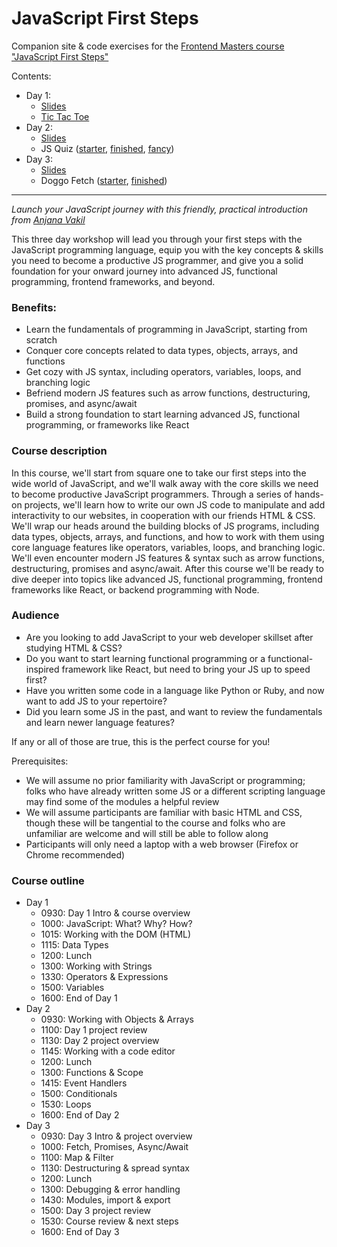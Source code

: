 # JavaScript First Steps
Companion site &amp; code exercises for the [Frontend Masters course "JavaScript First Steps"](https://frontendmasters.com/workshops/javascript-first-steps/)

Contents:
- Day 1: 
  - [Slides](./1-slides.html)
  - [Tic Tac Toe](./1-tictactoe.html)
- Day 2:
  - [Slides](./2-slides.html)
  - JS Quiz ([starter](./2-jsquiz-starter.html), [finished](./2-jsquiz-finished.html), [fancy](./2-jsquiz-fancy))
- Day 3:
  - [Slides](./3-slides.html)
  - Doggo Fetch ([starter](./3-doggofetch-starter.html), [finished](./3-doggofetch-finished.html))


---


*Launch your JavaScript journey with this friendly, practical introduction from [Anjana Vakil](https://twitter.com/AnjanaVakil)*


This three day workshop will lead you through your first steps with the JavaScript programming language, equip you with the key concepts & skills you need to become a productive JS programmer, and give you a solid foundation for your onward journey into advanced JS, functional programming, frontend frameworks, and beyond.

### Benefits:
  - Learn the fundamentals of programming in JavaScript, starting from scratch
  - Conquer core concepts related to data types, objects, arrays, and functions
  - Get cozy with JS syntax, including operators, variables, loops, and branching logic
  - Befriend modern JS features such as arrow functions, destructuring, promises, and async/await
  - Build a strong foundation to start learning advanced JS, functional programming, or frameworks like React

### Course description

In this course, we'll start from square one to take our first steps into the wide world of JavaScript, and we'll walk away with the core skills we need to become productive JavaScript programmers. Through a series of hands-on projects, we'll learn how to write our own JS code to manipulate and add interactivity to our websites, in cooperation with our friends HTML & CSS. We'll wrap our heads around the building blocks of JS programs, including data types, objects, arrays, and functions, and how to work with them using core language features like operators, variables, loops, and branching logic. We'll even encounter modern JS features & syntax such as arrow functions, destructuring, promises and async/await. After this course we'll be ready to dive deeper into topics like advanced JS, functional programming, frontend frameworks like React, or backend programming with Node.

### Audience

- Are you looking to add JavaScript to your web developer skillset after studying HTML & CSS?
- Do you want to start learning functional programming or a functional-inspired framework like React, but need to bring your JS up to speed first?
- Have you written some code in a language like Python or Ruby, and now want to add JS to your repertoire?
- Did you learn some JS in the past, and want to review the fundamentals and learn newer language features?

If any or all of those are true, this is the perfect course for you!

  
Prerequisites:
- We will assume no prior familiarity with JavaScript or programming; folks who have already written some JS or a different scripting language may find some of the modules a helpful review
- We will assume participants are familiar with basic HTML and CSS, though these will be tangential to the course and folks who are unfamiliar are welcome and will still be able to follow along
- Participants will only need a laptop with a web browser (Firefox or Chrome recommended)

### Course outline
- Day 1
  - 0930: Day 1 Intro & course overview
  - 1000: JavaScript: What? Why? How?
  - 1015: Working with the DOM (HTML)
  - 1115: Data Types
  - 1200: Lunch
  - 1300: Working with Strings
  - 1330: Operators & Expressions
  - 1500: Variables 
  - 1600: End of Day 1
- Day 2
  - 0930: Working with Objects & Arrays
  - 1100: Day 1 project review
  - 1130: Day 2 project overview
  - 1145: Working with a code editor
  - 1200: Lunch
  - 1300: Functions & Scope
  - 1415: Event Handlers
  - 1500: Conditionals
  - 1530: Loops
  - 1600: End of Day 2
- Day 3
  - 0930: Day 3 Intro & project overview
  - 1000: Fetch, Promises, Async/Await
  - 1100: Map & Filter
  - 1130: Destructuring & spread syntax
  - 1200: Lunch
  - 1300: Debugging & error handling
  - 1430: Modules, import & export
  - 1500: Day 3 project review
  - 1530: Course review & next steps
  - 1600: End of Day 3
